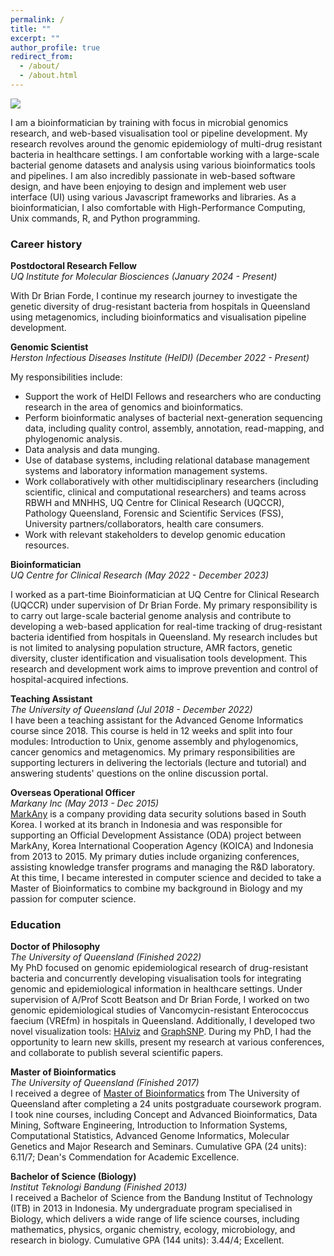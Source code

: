 ```yaml
---
permalink: /
title: ""
excerpt: ""
author_profile: true
redirect_from:
  - /about/
  - /about.html
---
```


![](/images/background_img.png)

I am a bioinformatician by training with focus in microbial genomics research, and web-based visualisation tool or pipeline development. My research revolves around the genomic epidemiology of multi-drug resistant bacteria in healthcare settings. I am confortable working with a large-scale bacterial genome datasets and analysis using various bioinformatics tools and pipelines. I am also incredibly passionate in web-based software design, and have been enjoying to design and implement web user interface (UI) using various Javascript frameworks and libraries. As a bioinformatician, I also comfortable with High-Performance Computing, Unix commands, R, and Python programming.

### Career history

**Postdoctoral Research Fellow**  
_UQ Institute for Molecular Biosciences (January 2024 - Present)_ 

With Dr Brian Forde, I continue my research journey to investigate the genetic diversity of drug-resistant bacteria from hospitals in Queensland using metagenomics, including bioinformatics and visualisation pipeline development.

**Genomic Scientist**  
_Herston Infectious Diseases Institute (HeIDI) (December 2022 - Present)_ 

My responsibilities include:
- Support the work of HeIDI Fellows and researchers who are conducting research in the area of genomics and bioinformatics.
- Perform bioinformatic analyses of bacterial next-generation sequencing data, including quality control, assembly, annotation, read-mapping, and phylogenomic analysis.
- Data analysis and data munging.
- Use of database systems, including relational database management systems and laboratory information management systems.
- Work collaboratively with other multidisciplinary researchers (including scientific, clinical and computational researchers) and teams across RBWH and MNHHS, UQ Centre for Clinical Research (UQCCR), Pathology Queensland, Forensic and Scientific Services (FSS), University partners/collaborators, health care consumers.
- Work with relevant stakeholders to develop genomic education resources.

**Bioinformatician**  
_UQ Centre for Clinical Research (May 2022 - December 2023)_ 

I worked as a part-time Bioinformatician at UQ Centre for Clinical Research (UQCCR) under supervision of Dr Brian Forde. My primary responsibility is to carry out large-scale bacterial genome analysis and contribute to developing a web-based application for real-time tracking of drug-resistant bacteria identified from hospitals in Queensland. My research includes but is not limited to analysing population structure, AMR factors, genetic diversity, cluster identification and visualisation tools development. This research and development work aims to improve prevention and control of hospital-acquired infections.

**Teaching Assistant**  
_The University of Queensland (Jul 2018 - December 2022)_  
I have been a teaching assistant for the Advanced Genome Informatics course since 2018. This course is held in 12 weeks and split into four modules: Introduction to Unix, genome assembly and phylogenomics, cancer genomics and metagenomics. My primary responsibilities are supporting lecturers in delivering the lectorials (lecture and tutorial) and answering students' questions on the online discussion portal.

**Overseas Operational Officer**  
_Markany Inc (May 2013 - Dec 2015)_  
[MarkAny](https://www.anymark.com/eng/) is a company providing data security solutions based in South Korea. I worked at its branch in Indonesia and was responsible for supporting an Official Development Assistance (ODA) project between MarkAny, Korea International Cooperation Agency (KOICA) and Indonesia from 2013 to 2015. My primary duties include organizing conferences, assisting knowledge transfer programs and managing the R&D laboratory. At this time, I became interested in computer science and decided to take a Master of Bioinformatics to combine my background in Biology and my passion for computer science.

### Education

**Doctor of Philosophy**  
_The University of Queensland (Finished 2022)_  
 My PhD focused on genomic epidemiological research of drug-resistant bacteria and concurrently developing visualisation tools for integrating genomic and epidemiological information in healthcare settings. Under supervision of A/Prof Scott Beatson and Dr Brian Forde, I worked on two genomic epidemiological studies of Vancomycin-resistant Enterococcus faecium (VREfm) in hospitals in Queensland. Additionally, I developed two novel visualization tools: [HAIviz](https://haiviz.fordelab.com) and [GraphSNP](https://graphsnp.fordelab.com). During my PhD, I had the opportunity to learn new skills, present my research at various conferences, and collaborate to publish several scientific papers.

**Master of Bioinformatics**  
_The University of Queensland (Finished 2017)_  
I received a degree of [Master of Bioinformatics](https://my.uq.edu.au/programs-courses/program.html?acad_prog=5542) from The University of Queensland after completing a 24 units postgraduate coursework program. I took nine courses, including Concept and Advanced Bioinformatics, Data Mining, Software Engineering, Introduction to Information Systems, Computational Statistics, Advanced Genome Informatics, Molecular Genetics and Major Research and Seminars. Cumulative GPA (24 units): 6.11/7; Dean's Commendation for Academic Excellence.

**Bachelor of Science (Biology)**  
_Institut Teknologi Bandung (Finished 2013)_  
I received a Bachelor of Science from the Bandung Institut of Technology (ITB) in 2013 in Indonesia. My undergraduate program specialised in Biology, which delivers a wide range of life science courses, including mathematics, physics, organic chemistry, ecology, microbiology, and research in biology. Cumulative GPA (144 units): 3.44/4; Excellent.
